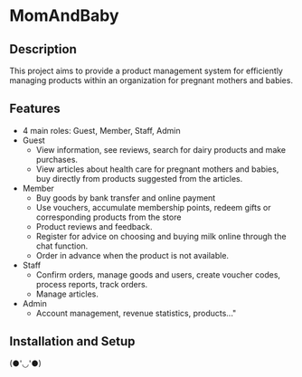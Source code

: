 # MomAndBaby

## Description

This project aims to provide a product management system for efficiently managing products within an organization for pregnant mothers and babies.

## Features

- 4 main roles: Guest, Member, Staff, Admin
- Guest
  + View information, see reviews, search for dairy products and make purchases. 
  + View articles about health care for pregnant mothers and babies, buy directly from products suggested from the articles.
- Member 
  + Buy goods by bank transfer and online payment
  + Use vouchers, accumulate membership points, redeem gifts or corresponding products from the store
  + Product reviews and feedback. 
  + Register for advice on choosing and buying milk online through the chat function. 
  + Order in advance when the product is not available.
- Staff 
  + Confirm orders, manage goods and users, create voucher codes, process reports, track orders. 
  + Manage articles.
- Admin 
  + Account management, revenue statistics, products..."


## Installation and Setup

(●'◡'●)
